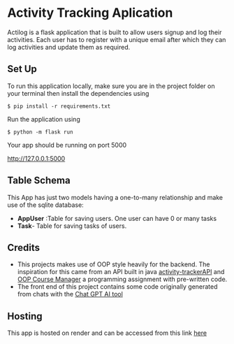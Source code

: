 # Activity Tracking Aplication

Actilog is a flask application that is built to allow users signup and log their activities. Each user has to register with a unique email after which they can log activities and update them as required.


## Set Up

To run this application locally, make sure you are in the project folder on your terminal then install the dependencies using 
```powershell-interactive
$ pip install -r requirements.txt
```
Run the application using
```azurepowershell
$ python -m flask run
```
Your app should be running on port 5000

<http://127.0.0.1:5000>

## Table Schema

This App has just two models having a one-to-many relationship and make use of the sqlite database: 
- **AppUser** :Table for saving users. One user can have 0 or many tasks
- **Task**- Table for saving tasks of users. 


## Credits
- This projects makes use of OOP style heavily for the backend. The inspiration for this came from an API built in java [activity-trackerAPI](https://github.com/osamudiamenojo/activity_tracker.git) and [OOP Course Manager](https://github.com/kibo-programming-2-jan-23/oop-course-manager-osamudiamenojo.git) a programming assignment with pre-written code.
-  The front end of this project contains some code originally generated from chats with the [Chat GPT AI tool](https://chat.openai.com/chat)
## Hosting 
This app is hosted on render and can be accessed from this link [here](https://activity-log.onrender.com/dashboard)